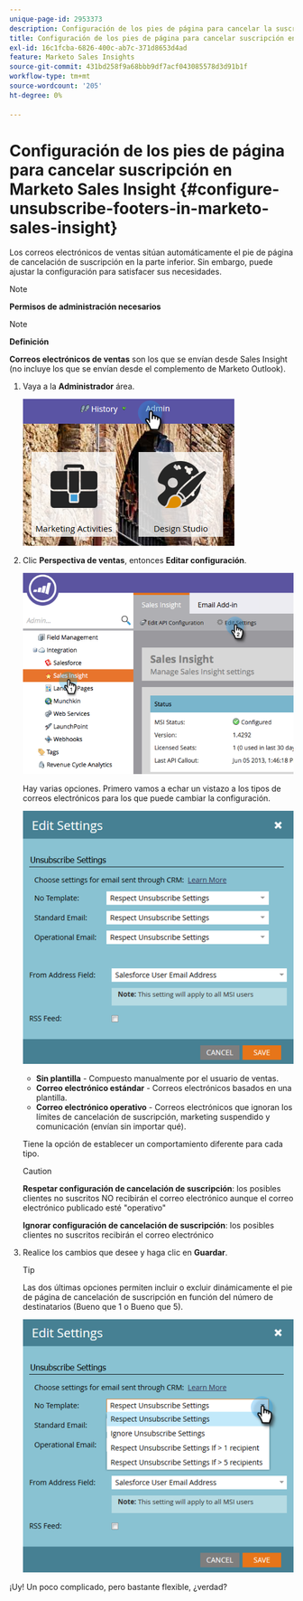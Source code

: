 ```yaml
---
unique-page-id: 2953373
description: Configuración de los pies de página para cancelar la suscripción en Marketo Sales Insight - Documentos de Marketo - Documentación del producto
title: Configuración de los pies de página para cancelar suscripción en Marketo Sales Insight
exl-id: 16c1fcba-6826-400c-ab7c-371d8653d4ad
feature: Marketo Sales Insights
source-git-commit: 431bd258f9a68bbb9df7acf043085578d3d91b1f
workflow-type: tm+mt
source-wordcount: '205'
ht-degree: 0%

---
```


# Configuración de los pies de página para cancelar suscripción en Marketo Sales Insight {#configure-unsubscribe-footers-in-marketo-sales-insight}

Los correos electrónicos de ventas sitúan automáticamente el pie de página de cancelación de suscripción en la parte inferior. Sin embargo, puede ajustar la configuración para satisfacer sus necesidades.

>[!NOTE]
>
>**Permisos de administración necesarios**

>[!NOTE]
>
>**Definición**
>
>**Correos electrónicos de ventas** son los que se envían desde Sales Insight (no incluye los que se envían desde el complemento de Marketo Outlook).

1. Vaya a la **Administrador** área.

   ![](assets/one-1.png)

1. Clic **Perspectiva de ventas**, entonces **Editar configuración**.

   ![](assets/two-1.png)

   Hay varias opciones. Primero vamos a echar un vistazo a los tipos de correos electrónicos para los que puede cambiar la configuración.

   ![](assets/three-1.png)

   * **Sin plantilla** - Compuesto manualmente por el usuario de ventas.
   * **Correo electrónico estándar** - Correos electrónicos basados en una plantilla.
   * **Correo electrónico operativo** - Correos electrónicos que ignoran los límites de cancelación de suscripción, marketing suspendido y comunicación (envían sin importar qué).

   Tiene la opción de establecer un comportamiento diferente para cada tipo.

   >[!CAUTION]
   >
   >**Respetar configuración de cancelación de suscripción**: los posibles clientes no suscritos NO recibirán el correo electrónico aunque el correo electrónico publicado esté &quot;operativo&quot;
   >
   >**Ignorar configuración de cancelación de suscripción**: los posibles clientes no suscritos recibirán el correo electrónico

1. Realice los cambios que desee y haga clic en **Guardar**.

   >[!TIP]
   >
   >Las dos últimas opciones permiten incluir o excluir dinámicamente el pie de página de cancelación de suscripción en función del número de destinatarios (Bueno que 1 o Bueno que 5).

   ![](assets/four-1.png)

¡Uy! Un poco complicado, pero bastante flexible, ¿verdad?
